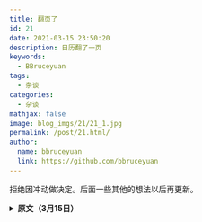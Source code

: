 ```yaml
---
title: 翻页了
id: 21
date: 2021-03-15 23:50:20
description: 日历翻了一页
keywords: 
  - BBruceyuan
tags: 
  - 杂谈
categories: 
  - 杂谈
mathjax: false
image: blog_imgs/21/21_1.jpg
permalink: /post/21.html/
author: 
  name: bbruceyuan
  link: https://github.com/bbruceyuan
---
```


拒绝因冲动做决定。后面一些其他的想法以后再更新。


<details>
<summary><strong>原文（3月15日）</strong></summary>
<div>
2月4日，我买了21年的豆瓣电影日历。本应该是一份新年礼物，一直到今天也没送出去。

3月15日，该翻页了。我把它拆开自己用。刚好是娄烨的《苏州河》上的一句话，应景地让我心痛。
<!-- ![](/blog_imgs/21/21_2.jpg) -->
<img src="/blog_imgs/21/21_2.jpg" width="50%" height="50%">

我有好多话想说，但是我写不出来。只是觉得已经该翻页了。
<!-- # 昨天发生了什么？
早上七点半左右便起床了，很累。

# 前天发生了什么？
依然是早起的一天，还是很困。

# 再之前发生了什么？ -->
</div>
</details>